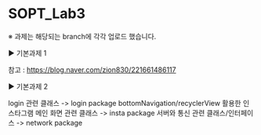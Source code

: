 # SOPT_Lab3
※ 과제는 해당되는 branch에 각각 업로드 했습니다.

▶ 기본과제 1

참고 : https://blog.naver.com/zion830/221661486117


▶ 기본과제 2

login 관련 클래스 -> login package
bottomNavigation/recyclerView 활용한 인스타그램 메인 화면 관련 클래스 -> insta package
서버와 통신 관련 클래스/인터페이스 -> network package

